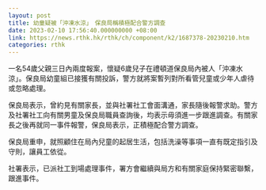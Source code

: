 ```yaml
---
layout: post
title: 幼童疑被「沖凍水涼」　保良局稱積極配合警方調查
date: 2023-02-10 17:56:40.000000000 +08:00
link: https://news.rthk.hk/rthk/ch/component/k2/1687378-20230210.htm
categories: rthk
---
```


一名54歲父親三日內兩度報案，懷疑6歲兒子在禮頓道保良局內被人「沖凍水涼」。保良局幼童組已接獲有關投訴，警方就將案暫列對所看管兒童或少年人虐待或忽略處理。

保良局表示，曾約見有關家長，並與社署社工會面溝通，家長隨後報警求助。警方及社署社工向有關男童及保良局職員查詢後，均表示毋須進一步跟進調查。有關家長之後再就同一事件報警，保良局表示，正積極配合警方調查。

保良局重申，就照顧住在局內兒童的起居生活，包括洗澡等事項一直有既定指引及守則，讓員工依從。

社署表示，已派社工到場處理事件，署方會繼續與局方和有關家庭保持緊密聯繫，跟進事件。
